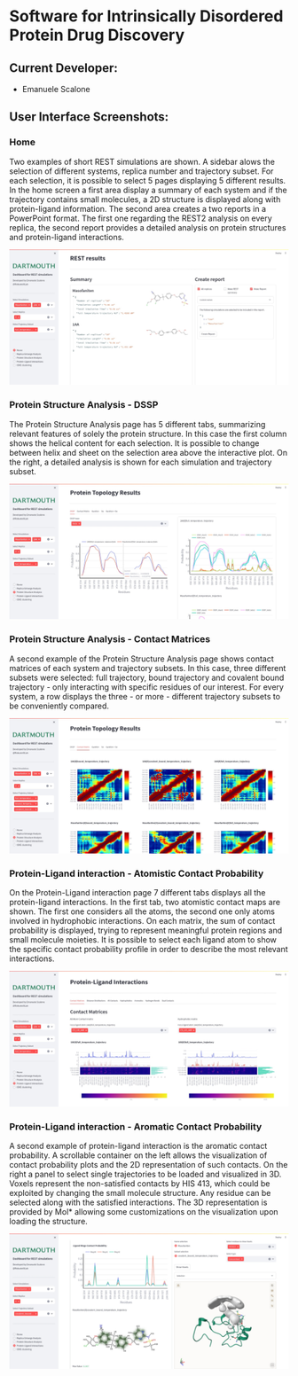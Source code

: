 # Software for Intrinsically Disordered Protein Drug Discovery

## Current Developer:
- Emanuele Scalone

## User Interface Screenshots:
### Home
Two examples of short REST simulations are shown. A sidebar alows the selection of different systems, replica number and trajectory subset. For each selection, it is possible to select 5 pages displaying 5 different results.
In the home screen a first area display a summary of each system and if the trajectory contains small molecules, a 2D structure is displayed along with protein-ligand information.
The second area creates a two reports in a PowerPoint format. The first one regarding the REST2 analysis on every replica, the second report provides a detailed analysis on protein structures and protein-ligand interactions.

![Image](images/Home.jpeg)

### Protein Structure Analysis - DSSP
The Protein Structure Analysis page has 5 different tabs, summarizing relevant features of solely the protein structure. In this case the first column shows the helical content for each selection. It is possible to change between helix and sheet on the selection area above the interactive plot. On the right, a detailed analysis is shown for each simulation and trajectory subset.

![Image](images/DSSP.jpeg)

### Protein Structure Analysis - Contact Matrices
A second example of the Protein Structure Analysis page shows contact matrices of each system and trajectory subsets. In this case, three different subsets were selected: full trajectory, bound trajectory and covalent bound trajectory - only interacting with specific residues of our interest. For every system, a row displays the three - or more - different trajectory subsets to be conveniently compared.

![Image](images/Contact_Matrices.jpeg)


### Protein-Ligand interaction - Atomistic Contact Probability
On the Protein-Ligand interaction page 7 different tabs displays all the protein-ligand interactions. In the first tab, two atomistic contact maps are shown. The first one considers all the atoms, the second one only atoms involved in hydrophobic interactions. On each matrix, the sum of contact probability is displayed, trying to represent meaningful protein regions and small molecule moieties. It is possible to select each ligand atom to show the specific contact probability profile in order to describe the most relevant interactions.

![Image](images/Atomistic_contact_maps.jpeg)


### Protein-Ligand interaction - Aromatic Contact Probability
A second example of protein-ligand interaction is the aromatic contact probability. A scrollable container on the left allows the visualization of contact probability plots and the 2D representation of such contacts. On the right a panel to select single trajectories to be loaded and visualized in 3D. Voxels represent the non-satisfied contacts by HIS 413, which could be exploited by changing the small molecule structure. Any residue can be selected along with the satisfied interactions. The 3D representation is provided by Mol* allowing some customizations on the visualization upon loading the structure. 

![Image](images/Aromatic_pharmacophore.png)

